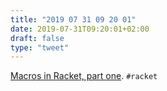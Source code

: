 ```yaml
---
title: "2019 07 31 09 20 01"
date: 2019-07-31T09:20:01+02:00
draft: false
type: "tweet"
---
```

[Macros in Racket, part one](https://tfeb.org/fragments/2015/01/13/macros-in-racket-part-one/). `#racket`
